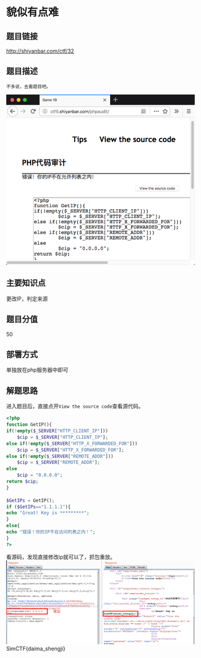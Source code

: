 # 貌似有点难

## 题目链接
http://shiyanbar.com/ctf/32

## 题目描述
```
不多说，去看题目吧。
```
![](images/2018-11-04-18-25-11.png)

## 主要知识点

更改IP，判定来源

## 题目分值

50

## 部署方式

单独放在php服务器中即可

## 解题思路
进入题目后，直接点开`View the source code`查看源代码。
```php
<?php
function GetIP(){
if(!empty($_SERVER["HTTP_CLIENT_IP"]))
	$cip = $_SERVER["HTTP_CLIENT_IP"];
else if(!empty($_SERVER["HTTP_X_FORWARDED_FOR"]))
	$cip = $_SERVER["HTTP_X_FORWARDED_FOR"];
else if(!empty($_SERVER["REMOTE_ADDR"]))
	$cip = $_SERVER["REMOTE_ADDR"];
else
	$cip = "0.0.0.0";
return $cip;
}

$GetIPs = GetIP();
if ($GetIPs=="1.1.1.1"){
echo "Great! Key is *********";
}
else{
echo "错误！你的IP不在访问列表之内！";
}
?>
```
看源码，发现直接修改ip就可以了，抓包重放。
![](images/2018-11-04-18-25-29.png)
SimCTF{daima_shengji}